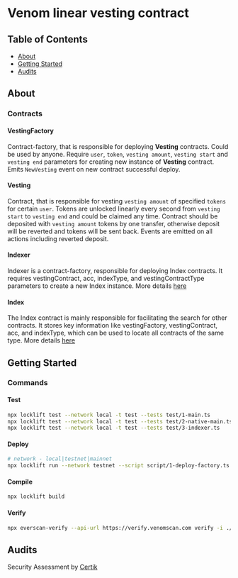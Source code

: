 # Venom linear vesting contract

## Table of Contents

- [About](#about)
- [Getting Started](#getting-started)
- [Audits](#audits)

## About

### Contracts
#### VestingFactory
Contract-factory, that is responsible for deploying **Vesting** contracts.
Could be used by anyone. Require `user`, `token`, `vesting amount`, `vesting start` and `vesting end`
parameters for creating new instance of **Vesting** contract.
Emits `NewVesting` event on new contract successful deploy.
#### Vesting
Contract, that is responsible for vesting `vesting amount` of specified `tokens` for certain `user`.
Tokens are unlocked linearly every second from `vesting start` to `vesting end` and could be claimed any time.
Contract should be deposited with `vesting amount` tokens by one transfer, otherwise deposit will be reverted
and tokens will be sent back. Events are emitted on all actions including reverted deposit.

#### Indexer
Indexer is a contract-factory, responsible for deploying Index contracts. It requires vestingContract, acc, indexType, and vestingContractType parameters to create a new Index instance. More details [here](./indexer.md#indexer)

#### Index
The Index contract is mainly responsible for facilitating the search for other contracts. It stores key information like vestingFactory, vestingContract, acc, and indexType, which can be used to locate all contracts of the same type. More details [here](./indexer.md#index)

## Getting Started
### Commands
#### Test
```bash
npx locklift test --network local -t test --tests test/1-main.ts
npx locklift test --network local -t test --tests test/2-native-main.ts
npx locklift test --network local -t test --tests test/3-indexer.ts
```
#### Deploy
```bash
# network - local|testnet|mainnet
npx locklift run --network testnet --script script/1-deploy-factory.ts
```
#### Compile
```bash
npx locklift build
```

#### Verify
```bash
npx everscan-verify --api-url https://verify.venomscan.com verify -i ./ --license 'AGPL-3.0' --compiler-version bbbbeca6e6f22f9a2cd3f30021ca83aac1a1428d --linker-version 0.15.35 -I node_modules
```

## Audits

Security Assessment by [Certik](https://github.com/venom-blockchain/vesting/blob/main/audits/certik/audit.pdf)
